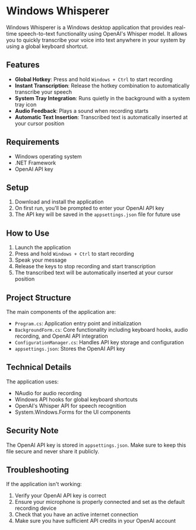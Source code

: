 # Windows Whisperer

Windows Whisperer is a Windows desktop application that provides real-time speech-to-text functionality using OpenAI's Whisper model. It allows you to quickly transcribe your voice into text anywhere in your system by using a global keyboard shortcut.

## Features

- **Global Hotkey**: Press and hold `Windows + Ctrl` to start recording
- **Instant Transcription**: Release the hotkey combination to automatically transcribe your speech
- **System Tray Integration**: Runs quietly in the background with a system tray icon
- **Audio Feedback**: Plays a sound when recording starts
- **Automatic Text Insertion**: Transcribed text is automatically inserted at your cursor position

## Requirements

- Windows operating system
- .NET Framework
- OpenAI API key

## Setup

1. Download and install the application
2. On first run, you'll be prompted to enter your OpenAI API key
3. The API key will be saved in the `appsettings.json` file for future use

## How to Use

1. Launch the application
2. Press and hold `Windows + Ctrl` to start recording
3. Speak your message
4. Release the keys to stop recording and start transcription
5. The transcribed text will be automatically inserted at your cursor position

## Project Structure

The main components of the application are:

- `Program.cs`: Application entry point and initialization
- `BackgroundForm.cs`: Core functionality including keyboard hooks, audio recording, and OpenAI API integration
- `ConfigurationManager.cs`: Handles API key storage and configuration
- `appsettings.json`: Stores the OpenAI API key

## Technical Details

The application uses:
- NAudio for audio recording
- Windows API hooks for global keyboard shortcuts
- OpenAI's Whisper API for speech recognition
- System.Windows.Forms for the UI components

## Security Note

The OpenAI API key is stored in `appsettings.json`. Make sure to keep this file secure and never share it publicly.

## Troubleshooting

If the application isn't working:
1. Verify your OpenAI API key is correct
2. Ensure your microphone is properly connected and set as the default recording device
3. Check that you have an active internet connection
4. Make sure you have sufficient API credits in your OpenAI account 